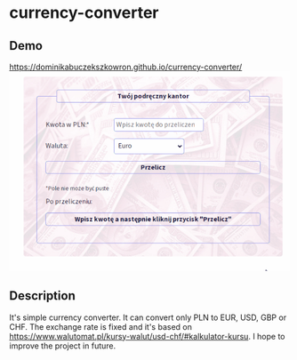# currency-converter
## Demo
https://dominikabuczekszkowron.github.io/currency-converter/
![How to use the converter](https://github.com/DominikaBuczekSzkowron/currency-converter/blob/main/images/demo.gif)
## Description
It's simple currency converter. It can convert only PLN to EUR, USD, GBP or CHF. 
The exchange rate is fixed and it's based on https://www.walutomat.pl/kursy-walut/usd-chf/#kalkulator-kursu. I hope to improve the project in future.
